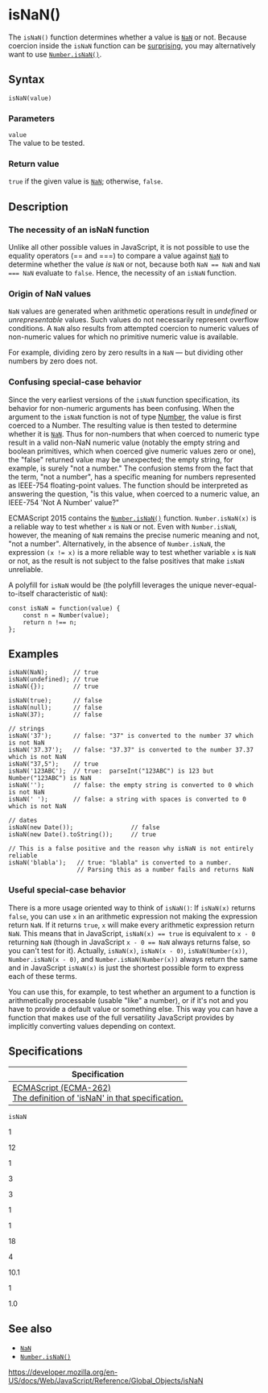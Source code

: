 # isNaN()

The `isNaN()` function determines whether a value is [`NaN`](nan) or not. Because coercion inside the `isNaN` function can be [surprising](#confusing_special-case_behavior), you may alternatively want to use [`Number.isNaN()`](number/isnan).

## Syntax

    isNaN(value)

### Parameters

`value`  
The value to be tested.

### Return value

`true` if the given value is [`NaN`](nan); otherwise, `false`.

## Description

### The necessity of an isNaN function

Unlike all other possible values in JavaScript, it is not possible to use the equality operators (== and ===) to compare a value against [`NaN`](nan) to determine whether the value _is_ `NaN` or not, because both `NaN == NaN` and `NaN === NaN` evaluate to `false`. Hence, the necessity of an `isNaN` function.

### Origin of NaN values

`NaN` values are generated when arithmetic operations result in _undefined_ or _unrepresentable_ values. Such values do not necessarily represent overflow conditions. A `NaN` also results from attempted coercion to numeric values of non-numeric values for which no primitive numeric value is available.

For example, dividing zero by zero results in a `NaN` — but dividing other numbers by zero does not.

### Confusing special-case behavior

Since the very earliest versions of the `isNaN` function specification, its behavior for non-numeric arguments has been confusing. When the argument to the `isNaN` function is not of type [Number](https://es5.github.com/#x8.5), the value is first coerced to a Number. The resulting value is then tested to determine whether it is [`NaN`](nan). Thus for non-numbers that when coerced to numeric type result in a valid non-NaN numeric value (notably the empty string and boolean primitives, which when coerced give numeric values zero or one), the "false" returned value may be unexpected; the empty string, for example, is surely "not a number." The confusion stems from the fact that the term, "not a number", has a specific meaning for numbers represented as IEEE-754 floating-point values. The function should be interpreted as answering the question, "is this value, when coerced to a numeric value, an IEEE-754 'Not A Number' value?"

ECMAScript 2015 contains the [`Number.isNaN()`](number/isnan) function. `Number.isNaN(x)` is a reliable way to test whether `x` is `NaN` or not. Even with `Number.isNaN`, however, the meaning of `NaN` remains the precise numeric meaning and not, "not a number". Alternatively, in the absence of `Number.isNaN`, the expression `(x != x)` is a more reliable way to test whether variable `x` is `NaN` or not, as the result is not subject to the false positives that make `isNaN` unreliable.

A polyfill for `isNaN` would be (the polyfill leverages the unique never-equal-to-itself characteristic of `NaN`):

    const isNaN = function(value) {
        const n = Number(value);
        return n !== n;
    };

## Examples

    isNaN(NaN);       // true
    isNaN(undefined); // true
    isNaN({});        // true

    isNaN(true);      // false
    isNaN(null);      // false
    isNaN(37);        // false

    // strings
    isNaN('37');      // false: "37" is converted to the number 37 which is not NaN
    isNaN('37.37');   // false: "37.37" is converted to the number 37.37 which is not NaN
    isNaN("37,5");    // true
    isNaN('123ABC');  // true:  parseInt("123ABC") is 123 but Number("123ABC") is NaN
    isNaN('');        // false: the empty string is converted to 0 which is not NaN
    isNaN(' ');       // false: a string with spaces is converted to 0 which is not NaN

    // dates
    isNaN(new Date());                // false
    isNaN(new Date().toString());     // true

    // This is a false positive and the reason why isNaN is not entirely reliable
    isNaN('blabla');   // true: "blabla" is converted to a number.
                       // Parsing this as a number fails and returns NaN

### Useful special-case behavior

There is a more usage oriented way to think of `isNaN()`: If `isNaN(x)` returns `false`, you can use `x` in an arithmetic expression not making the expression return `NaN`. If it returns `true`, `x` will make every arithmetic expression return `NaN`. This means that in JavaScript, `isNaN(x) == true` is equivalent to `x - 0` returning `NaN` (though in JavaScript `x - 0 == NaN` always returns false, so you can't test for it). Actually, `isNaN(x)`, `isNaN(x - 0)`, `isNaN(Number(x))`, `Number.isNaN(x - 0)`, and `Number.isNaN(Number(x))` always return the same and in JavaScript `isNaN(x)` is just the shortest possible form to express each of these terms.

You can use this, for example, to test whether an argument to a function is arithmetically processable (usable "like" a number), or if it's not and you have to provide a default value or something else. This way you can have a function that makes use of the full versatility JavaScript provides by implicitly converting values depending on context.

## Specifications

<table><thead><tr class="header"><th>Specification</th></tr></thead><tbody><tr class="odd"><td><a href="https://tc39.es/ecma262/#sec-isnan-number">ECMAScript (ECMA-262)<br />
<span class="small">The definition of 'isNaN' in that specification.</span></a></td></tr></tbody></table>

`isNaN`

1

12

1

3

3

1

1

18

4

10.1

1

1.0

## See also

-   [`NaN`](nan)
-   [`Number.isNaN()`](number/isnan)

<a href="https://developer.mozilla.org/en-US/docs/Web/JavaScript/Reference/Global_Objects/isNaN" class="_attribution-link">https://developer.mozilla.org/en-US/docs/Web/JavaScript/Reference/Global_Objects/isNaN</a>
